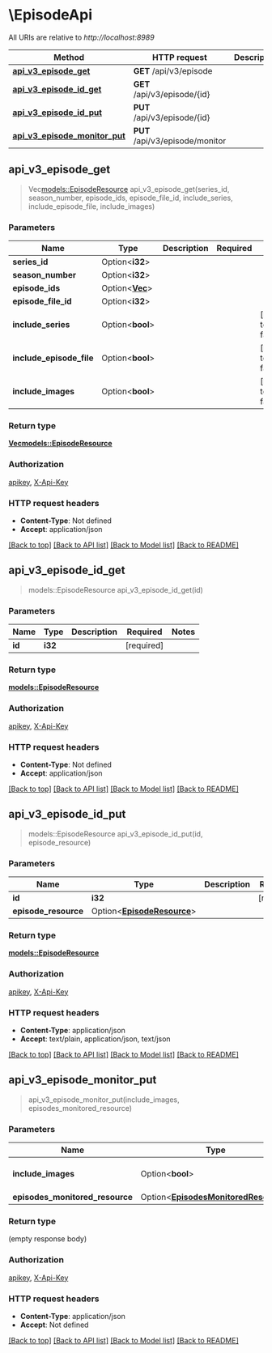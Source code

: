 # \EpisodeApi

All URIs are relative to *http://localhost:8989*

Method | HTTP request | Description
------------- | ------------- | -------------
[**api_v3_episode_get**](EpisodeApi.md#api_v3_episode_get) | **GET** /api/v3/episode | 
[**api_v3_episode_id_get**](EpisodeApi.md#api_v3_episode_id_get) | **GET** /api/v3/episode/{id} | 
[**api_v3_episode_id_put**](EpisodeApi.md#api_v3_episode_id_put) | **PUT** /api/v3/episode/{id} | 
[**api_v3_episode_monitor_put**](EpisodeApi.md#api_v3_episode_monitor_put) | **PUT** /api/v3/episode/monitor | 



## api_v3_episode_get

> Vec<models::EpisodeResource> api_v3_episode_get(series_id, season_number, episode_ids, episode_file_id, include_series, include_episode_file, include_images)


### Parameters


Name | Type | Description  | Required | Notes
------------- | ------------- | ------------- | ------------- | -------------
**series_id** | Option<**i32**> |  |  |
**season_number** | Option<**i32**> |  |  |
**episode_ids** | Option<[**Vec<i32>**](i32.md)> |  |  |
**episode_file_id** | Option<**i32**> |  |  |
**include_series** | Option<**bool**> |  |  |[default to false]
**include_episode_file** | Option<**bool**> |  |  |[default to false]
**include_images** | Option<**bool**> |  |  |[default to false]

### Return type

[**Vec<models::EpisodeResource>**](EpisodeResource.md)

### Authorization

[apikey](../README.md#apikey), [X-Api-Key](../README.md#X-Api-Key)

### HTTP request headers

- **Content-Type**: Not defined
- **Accept**: application/json

[[Back to top]](#) [[Back to API list]](../README.md#documentation-for-api-endpoints) [[Back to Model list]](../README.md#documentation-for-models) [[Back to README]](../README.md)


## api_v3_episode_id_get

> models::EpisodeResource api_v3_episode_id_get(id)


### Parameters


Name | Type | Description  | Required | Notes
------------- | ------------- | ------------- | ------------- | -------------
**id** | **i32** |  | [required] |

### Return type

[**models::EpisodeResource**](EpisodeResource.md)

### Authorization

[apikey](../README.md#apikey), [X-Api-Key](../README.md#X-Api-Key)

### HTTP request headers

- **Content-Type**: Not defined
- **Accept**: application/json

[[Back to top]](#) [[Back to API list]](../README.md#documentation-for-api-endpoints) [[Back to Model list]](../README.md#documentation-for-models) [[Back to README]](../README.md)


## api_v3_episode_id_put

> models::EpisodeResource api_v3_episode_id_put(id, episode_resource)


### Parameters


Name | Type | Description  | Required | Notes
------------- | ------------- | ------------- | ------------- | -------------
**id** | **i32** |  | [required] |
**episode_resource** | Option<[**EpisodeResource**](EpisodeResource.md)> |  |  |

### Return type

[**models::EpisodeResource**](EpisodeResource.md)

### Authorization

[apikey](../README.md#apikey), [X-Api-Key](../README.md#X-Api-Key)

### HTTP request headers

- **Content-Type**: application/json
- **Accept**: text/plain, application/json, text/json

[[Back to top]](#) [[Back to API list]](../README.md#documentation-for-api-endpoints) [[Back to Model list]](../README.md#documentation-for-models) [[Back to README]](../README.md)


## api_v3_episode_monitor_put

> api_v3_episode_monitor_put(include_images, episodes_monitored_resource)


### Parameters


Name | Type | Description  | Required | Notes
------------- | ------------- | ------------- | ------------- | -------------
**include_images** | Option<**bool**> |  |  |[default to false]
**episodes_monitored_resource** | Option<[**EpisodesMonitoredResource**](EpisodesMonitoredResource.md)> |  |  |

### Return type

 (empty response body)

### Authorization

[apikey](../README.md#apikey), [X-Api-Key](../README.md#X-Api-Key)

### HTTP request headers

- **Content-Type**: application/json
- **Accept**: Not defined

[[Back to top]](#) [[Back to API list]](../README.md#documentation-for-api-endpoints) [[Back to Model list]](../README.md#documentation-for-models) [[Back to README]](../README.md)

